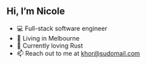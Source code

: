 ## Hi, I’m Nicole
- 💻 Full-stack software engineer
- 📍 Living in Melbourne
- 🦀 Currently loving Rust
- 📫 Reach out to me at khor@sudomail.com

<!---
nkhor/nkhor is a ✨ special ✨ repository because its `README.md` (this file) appears on your GitHub profile.
You can click the Preview link to take a look at your changes.
--->
